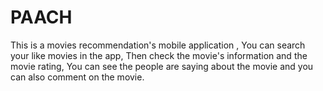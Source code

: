 # PAACH
This is a movies recommendation's mobile application , You can search your like movies in the app, Then check the movie's information and the movie rating, You can see the people are saying about the movie and you can also comment on the movie.
